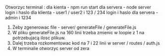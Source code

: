 Otworzyc terminal :
    dla kienta - npm run start
    dla servera - node server
    login i haslo dla klienta - user1 / user2 i 123 / 234 
    login i haslo dla servera - admin i 1234
    
1. Żeby zgenerowac file - server/ generateFile / generateFile.js
2. W pliku generateFile.js na 160 linii trzeba zmienic w loopie z 1 na potrzebujacą ilosc plikuw.
3. Dalej trzeba rozkomentowac kod na 7 i 22 linii w server / routes / auth.js
4. W terminalie otworzyc server od zera
